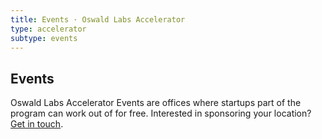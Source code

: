 ```yaml
---
title: Events · Oswald Labs Accelerator
type: accelerator
subtype: events
---
```


<section class="hero pb-5 big-image">
    <div class="container">
        <div class="row">
            <div class="col-md-6">
				<h1>Events</h1>
				<p class="intro-para">Oswald Labs Accelerator Events are offices where startups part of the program can work out of for free. Interested in sponsoring your location? <a href="/contact/?department=Accelerator">Get in touch</a>.</p>
			</div>
            <div class="col-md-6 text-right">
                <img alt="" src="/images/illustrations/events.svg">
            </div>
        </div>
    </div>
</section>